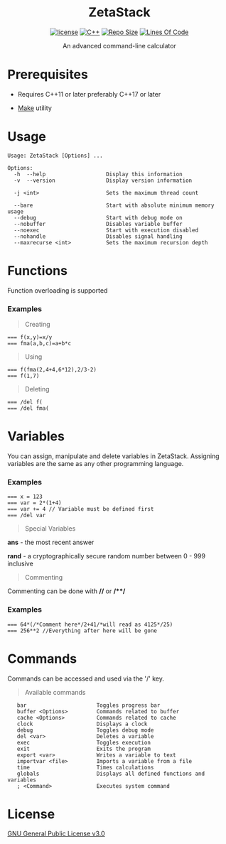 <div align="center">

# ZetaStack

[![license](https://img.shields.io/github/license/Papr3ka/ZetaStack?style=flat-square)](https://github.com/Papr3ka/ZetaStack/blob/main/LICENSE)
[![C++](https://img.shields.io/badge/-C++-00599C?style=flat-square&logo=c)](https://github.com/Papr3ka)
[![Repo Size](https://img.shields.io/github/repo-size/Papr3ka/ZetaStack?style=flat-square)](https://github.com/Papr3ka/ZetaStack)
[![Lines Of Code](https://img.shields.io/tokei/lines/github/Papr3ka/ZetaStack?style=flat-square)](https://github.com/Papr3ka/ZetaStack)

An advanced command-line calculator

</div>

# Prerequisites

- Requires C++11 or later preferably C++17 or later

- [Make](https://www.gnu.org/software/make/) utility

# Usage

```
Usage: ZetaStack [Options] ...

Options:
  -h  --help                   Display this information
  -v  --version                Display version information

  -j <int>                     Sets the maximum thread count

  --bare                       Start with absolute minimum memory usage
  --debug                      Start with debug mode on
  --nobuffer                   Disables variable buffer
  --noexec                     Start with execution disabled
  --nohandle                   Disables signal handling
  --maxrecurse <int>           Sets the maximum recursion depth
 ```

# Functions

Function overloading is supported

### Examples

> Creating

```
=== f(x,y)=x/y
=== fma(a,b,c)=a+b*c
```

> Using

```
=== f(fma(2,4+4,6*12),2/3-2)
=== f(1,7)
```

> Deleting

```
=== /del f(
=== /del fma(
```

# Variables

You can assign, manipulate and delete variables in ZetaStack. Assigning variables are the same as any other programming language.

### Examples

```
=== x = 123
=== var = 2*(1+4)
=== var += 4 // Variable must be defined first
=== /del var
```

> Special Variables

**ans** - the most recent answer

**rand** - a cryptographically secure random number between 0 - 999 inclusive

> Commenting

Commenting can be done with **//** or **/\*\*/**

### Examples

```
=== 64*(/*Comment here*/2+41/*will read as 4125*/25)
=== 256**2 //Everything after here will be gone
```

# Commands

Commands can be accessed and used via the '/' key.

> Available commands

```
   bar                      Toggles progress bar
   buffer <Options>         Commands related to buffer
   cache <Options>          Commands related to cache
   clock                    Displays a clock
   debug                    Toggles debug mode
   del <var>                Deletes a variable
   exec                     Toggles execution
   exit                     Exits the program
   export <var>             Writes a variable to text
   importvar <file>         Imports a variable from a file
   time                     Times calculations
   globals                  Displays all defined functions and variables
   ; <Command>              Executes system command
```

# License

[GNU General Public License v3.0](https://www.gnu.org/licenses/gpl-3.0.en.html)
